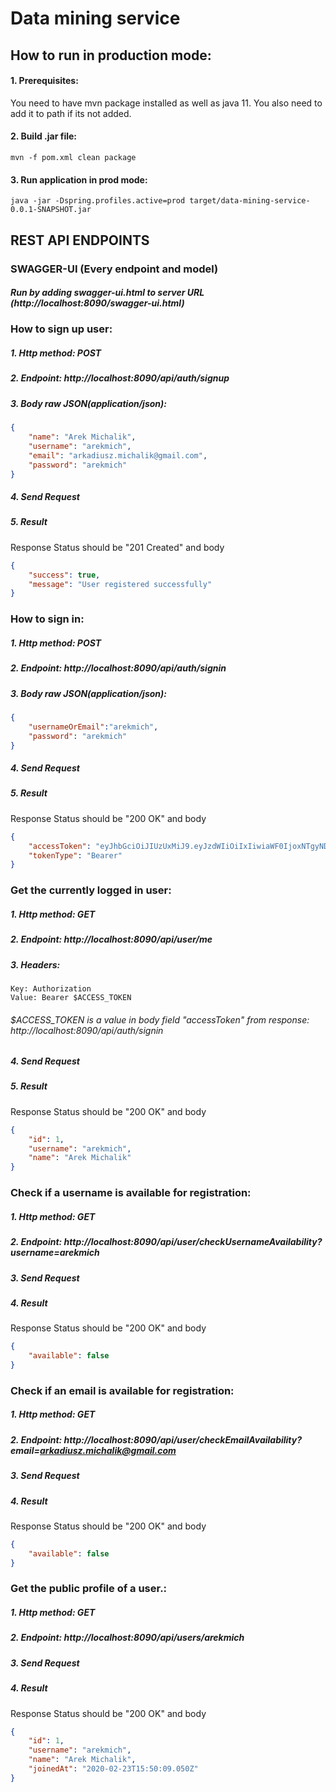 # Data mining service

## How to run in production mode:
#### 1. Prerequisites:
You need to have mvn package installed as well as java 11. You also
need to add it to path if its not added.


#### 2. Build .jar file: 
```
mvn -f pom.xml clean package
```


#### 3. Run application in prod mode:
```
java -jar -Dspring.profiles.active=prod target/data-mining-service-0.0.1-SNAPSHOT.jar
```



## REST API ENDPOINTS

### SWAGGER-UI (Every endpoint and model)
##### Run by adding swagger-ui.html to server URL (http://localhost:8090/swagger-ui.html) 

### How to sign up user:
##### 1. Http method: POST
##### 2. Endpoint: http://localhost:8090/api/auth/signup
##### 3. Body raw JSON(application/json): 
```json
{
    "name": "Arek Michalik",
    "username": "arekmich",
    "email": "arkadiusz.michalik@gmail.com",
    "password": "arekmich"
}
``` 
##### 4. Send Request
##### 5. Result
Response Status should be "201 Created" and body 
```json
{
    "success": true,
    "message": "User registered successfully"
}
```
    
    
### How to sign in:
##### 1. Http method: POST
##### 2. Endpoint: http://localhost:8090/api/auth/signin
##### 3. Body raw JSON(application/json): 
```json
{
    "usernameOrEmail":"arekmich",
    "password": "arekmich"
}
```
##### 4. Send Request
##### 5. Result
Response Status should be "200 OK" and body 
```json
{
    "accessToken": "eyJhbGciOiJIUzUxMiJ9.eyJzdWIiOiIxIiwiaWF0IjoxNTgyNDAwMDYwLCJleHAiOjE1ODMwMDQ4NjB9._s_ymvspdeHb9hrJSenG2j_ka6T0lspascRS1bONCCMn6xf9lZAAW3zJnDGMrw-zsczh41xQTpyP52Z5tDByyA",
    "tokenType": "Bearer"
}
```       
          
### Get the currently logged in user:
##### 1. Http method: GET
##### 2. Endpoint: http://localhost:8090/api/user/me
##### 3. Headers: 
```
Key: Authorization
Value: Bearer $ACCESS_TOKEN
``` 
###### $ACCESS_TOKEN is a value in body field "accessToken" from response: http://localhost:8090/api/auth/signin
##### 4. Send Request
##### 5. Result
Response Status should be "200 OK" and body 
```json
{
    "id": 1,
    "username": "arekmich",
    "name": "Arek Michalik"
}
```                                      
                  
### Check if a username is available for registration:
##### 1. Http method: GET
##### 2. Endpoint: http://localhost:8090/api/user/checkUsernameAvailability?username=arekmich
##### 3. Send Request
##### 4. Result
Response Status should be "200 OK" and body 
```json
{
    "available": false
}
```      


### Check if an email is available for registration:
##### 1. Http method: GET
##### 2. Endpoint: http://localhost:8090/api/user/checkEmailAvailability?email=arkadiusz.michalik@gmail.com
##### 3. Send Request
##### 4. Result
Response Status should be "200 OK" and body 
```json
{
    "available": false
}
```      


### Get the public profile of a user.:
##### 1. Http method: GET
##### 2. Endpoint: http://localhost:8090/api/users/arekmich
##### 3. Send Request
##### 4. Result
Response Status should be "200 OK" and body 
```json
{
    "id": 1,
    "username": "arekmich",
    "name": "Arek Michalik",
    "joinedAt": "2020-02-23T15:50:09.050Z"
}
```                                          
    
